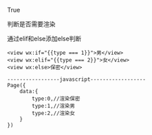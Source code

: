 <view wx:if="{{condition}}">True</view>

判断是否需要渲染



通过elif和else添加else判断

```
<view wx:if="{{type === 1}}">男</view>
<view wx:elif="{{type === 2}}">女</view>
<view wx:else>保密</view>

-----------------javascript------------------
Page({
	data:{
		type:0,//渲染保密
		type:1,//渲染男
		type:2,//渲染女
	}
})
```

